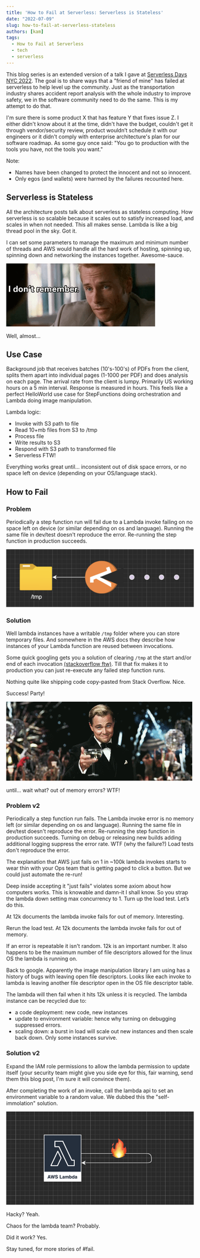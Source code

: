 ```yaml
---
title: 'How to Fail at Serverless: Serverless is Stateless'
date: "2022-07-09"
slug: how-to-fail-at-serverless-stateless
authors: [kam]
tags:
  - How to Fail at Serverless
  - tech
  - serverless
---
```


This blog series is an extended version of a talk I gave at [Serverless Days NYC 2022](https://nyc.serverlessdays.io/). The goal is to share ways that a "friend of mine" has failed at serverless to help level up the community. Just as the transportation industry shares accident report analysis with the whole industry to improve safety, we in the software community need to do the same. This is my attempt to do that.

<!-- truncate -->

I'm sure there is some product X that has feature Y that fixes issue Z. I either didn't know about it at the time, didn't have the budget, couldn't get it through vendor/security review, product wouldn’t schedule it with our engineers or it didn't comply with enterprise architecture's plan for our software roadmap. As some guy once said: "You go to production with the tools you have, not the tools you want."

Note:

- Names have been changed to protect the innocent and not so innocent.
- Only egos (and wallets) were harmed by the failures recounted here.

## Serverless is Stateless

All the architecture posts talk about serverless as stateless computing. How serverless is so scalable because it scales out to satisfy increased load, and scales in when not needed. This all makes sense. Lambda is like a big thread pool in the sky. Got it.

I can set some parameters to manage the maximum and minimum number of threads and AWS would handle all the hard work of hosting, spinning up, spinning down and networking the instances together. Awesome-sauce.

![Momento I don't Remember](./i-dont-remember.gif)

Well, almost...

## Use Case

Background job that receives batches (10's-100's) of PDFs from the client, splits them apart into individual pages (1-1000 per PDF) and does analysis on each page. The arrival rate from the client is lumpy. Primarily US working hours on a 5 min interval. Response is measured in hours. This feels like a perfect HelloWorld use case for StepFunctions doing orchestration and Lambda doing image manipulation.

Lambda logic:

- Invoke with S3 path to file
- Read 10+mb files from S3 to /tmp
- Process file
- Write results to S3
- Respond with S3 path to transformed file
- Serverless FTW!

Everything works great until... inconsistent out of disk space errors, or no space left on device (depending on your OS/language stack).

## How to Fail

### Problem

Periodically a step function run will fail due to a Lambda invoke failing on no space left on device (or similar depending on os and language). Running the same file in dev/test doesn't reproduce the error. Re-running the step function in production succeeds.

![Lambda Pac Man](./lambda-pac-man.png)

### Solution

Well lambda instances have a writable `/tmp` folder where you can store temporary files. And somewhere in the AWS docs they describe how instances of your Lambda function are reused between invocations.

Some quick googling gets you a solution of clearing `/tmp` at the start and/or end of each invocation [(stackoverflow ftw)](https://stackoverflow.com/questions/44108712/aws-lambda-release-tmp-storage-after-each-execution). Till that fix makes it to production you can just re-execute any failed step function runs.

Nothing quite like shipping code copy-pasted from Stack Overflow. Nice.

Success! Party!

![Leo says congrats to you](./leo-congrats.gif)

until... wait what? out of memory errors? WTF!

### Problem v2

Periodically a step function run fails. The Lambda invoke error is no memory left (or similar depending on os and language). Running the same file in dev/test doesn't reproduce the error. Re-running the step function in production succeeds. Turning on debug or releasing new builds adding additional logging suppress the error rate. WTF (why the failure?) Load tests don't reproduce the error.

The explanation that AWS just fails on 1 in ~100k lambda invokes starts to wear thin with your Ops team that is getting paged to click a button. But we could just automate the re-run!

Deep inside accepting it "just fails" violates some axiom about how computers works. This is knowable and damn-it I shall know. So you strap the lambda down setting max concurrency to 1. Turn up the load test. Let’s do this.

At 12k documents the lambda invoke fails for out of memory. Interesting.

Rerun the load test. At 12k documents the lambda invoke fails for out of memory.

If an error is repeatable it isn't random. 12k is an important number. It also happens to be the maximum number of file descriptors allowed for the linux OS the lambda is running on.

Back to google. Apparently the image manipulation library I am using has a history of bugs with leaving open file descriptors. Looks like each invoke to lambda is leaving another file descriptor open in the OS file descriptor table.

The lambda will then fail when it hits 12k unless it is recycled. The lambda instance can be recycled due to:
- a code deployment: new code, new instances
- update to environment variable: hence why turning on debugging suppressed errors.
- scaling down: a burst in load will scale out new instances and then scale back down. Only some instances survive.

### Solution v2

Expand the IAM role permissions to allow the lambda permission to update itself (your security team might give you side eye for this, fair warning, send them this blog post, I'm sure it will convince them).

After completing the work of an invoke, call the lambda api to set an environment variable to a random value. We dubbed this the "self-immolation" solution.

![Lambda Self Immolation](./lambda-self-immolation.png)

Hacky? Yeah.

Chaos for the lambda team? Probably.

Did it work? Yes.

Stay tuned, for more stories of #fail.
